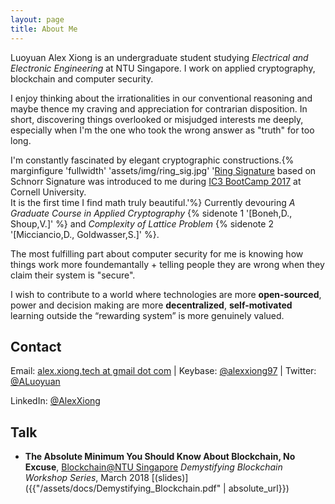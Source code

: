 ```yaml
---
layout: page
title: About Me
---
```

Luoyuan Alex Xiong is an undergraduate student studying _Electrical and Electronic Engineering_ at NTU Singapore. I work on applied cryptography, blockchain and computer security.

I enjoy thinking about the irrationalities in our conventional reasoning and maybe thence my craving and appreciation for contrarian disposition. In short, discovering things overlooked or misjudged interests me deeply, especially when I'm the one who took the wrong answer as "truth" for too long.

I'm constantly fascinated by elegant cryptographic constructions.{% marginfigure  'fullwidth' 'assets/img/ring_sig.jpg' '<a href="https://en.wikipedia.org/wiki/Ring_signature">Ring Signature</a> based on Schnorr Signature was introduced to me during <a href="http://www.initc3.org/events/2017-07-13-IC3-Ethereum-Crypto-Boot-Camp-at-Cornell-University.html">IC3 BootCamp 2017</a> at <a>Cornell University</a>. <br> It is the first time I find math truly beautiful.'%} Currently devouring _A Graduate Course in Applied Cryptography_ {% sidenote 1 '[Boneh,D., Shoup,V.]' %} and _Complexity of Lattice Problem_ {% sidenote 2 '[Micciancio,D., Goldwasser,S.]' %}.

The most fulfilling part about computer security for me is knowing how things work more foundemantally + telling people they are wrong when they claim their system is "secure".

I wish to contribute to a world where technologies are more __open-sourced__, power and decision making are more __decentralized__, __self-motivated__ learning outside the “rewarding system” is more genuinely valued.

## Contact
Email: [alex.xiong.tech at gmail dot com](mailto:alex.xiong.tech@gmail.com)
| Keybase: [@alexxiong97](https://keybase.io/alexxiong97)
| Twitter: [@ALuoyuan](https://twitter.com/ALuoyuan)

LinkedIn: [@AlexXiong](https://www.linkedin.com/in/luoyuanxiong/)

## Talk
- **The Absolute Minimum You Should Know About Blockchain, No Excuse**, [Blockchain@NTU Singapore](https://www.facebook.com/NTUBlockchain/) *Demystifying Blockchain Workshop Series*, March 2018 [(slides)]({{"/assets/docs/Demystifying_Blockchain.pdf" | absolute_url}})
